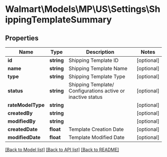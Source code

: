 # Walmart\Models\MP\US\Settings\ShippingTemplateSummary

## Properties

Name | Type | Description | Notes
------------ | ------------- | ------------- | -------------
**id** | **string** | Shipping Template ID | [optional]
**name** | **string** | Shipping Template Name | [optional]
**type** | **string** | Shipping Template Type | [optional]
**status** | **string** | Shipping Template/ Configurations active or inactive status | [optional]
**rateModelType** | **string** |  | [optional]
**createdBy** | **string** |  | [optional]
**modifiedBy** | **string** |  | [optional]
**createdDate** | **float** | Template Creation Date | [optional]
**modifiedDate** | **float** | Template Modified Date | [optional]


[[Back to Model list]](./) [[Back to API list]](../../../../../README.md#supported-apis) [[Back to README]](../../../../../README.md)
